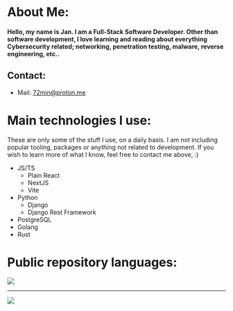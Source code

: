 # About Me:
#### Hello, my name is Jan. I am a Full-Stack Software Developer. Other than software development, I love learning and reading about everything Cybersecurity related; networking, penetration testing, malware, reverse engineering, etc..

## Contact:
 - Mail: 72min@proton.me

# Main technologies I use:
These are only some of the stuff I use, on a daily basis. I am not including popular tooling, packages or anything not related to development. If you wish to learn more of what I know, feel free to contact me above, :)
 - JS/TS
    - Plain React
    - NextJS
    - Vite
 - Python
    - Django
    - Django Rest Framework
 - PostgreSQL
 - Golang
 - Rust

<div>

# Public repository languages:
![](https://github-readme-stats.vercel.app/api/top-langs/?username=72mins&theme=bear&hide_border=false&include_all_commits=false&count_private=false&layout=compact)
</div>

---

[![](https://visitcount.itsvg.in/api?id=tumpa02&icon=2&color=10)](https://visitcount.itsvg.in)
